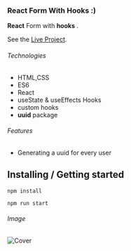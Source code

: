 ### React Form With Hooks :)

**React** Form with **hooks** .

See the [Live Project](https://weather-forcast.pages.dev/).

###### Technologies

- HTML,CSS
- ES6
- React
- useState & useEffects Hooks
- custom hooks
- **uuid** package

###### Features

- Generating a uuid for every user

## Installing / Getting started

```shell
npm install

npm run start
```

###### Image

![Cover](./public/hook-form-cover.png)
